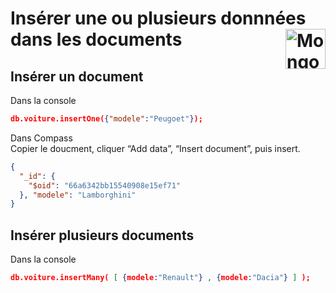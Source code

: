 # **Insérer une ou plusieurs donnnées dans les documents** <a href="../../"> <img src="https://github.com/MiKL5/devWeb/raw/master/Assets/Images/mongodb-ar21.svg" alt="MongoDB" align="right" height="64px"> </a>
## Insérer un document
Dans la console
```json
db.voiture.insertOne({"modele":"Peugoet"});
```
Dans Compass  
Copier le doucment, cliquer “Add data”, “Insert document”, puis insert.
```json
{
  "_id": {
    "$oid": "66a6342bb15540908e15ef71"
  }, "modele": "Lamborghini"
}
```
## Insérer plusieurs documents
Dans la console
```json
db.voiture.insertMany( [ {modele:"Renault"} , {modele:"Dacia"} ] );
```